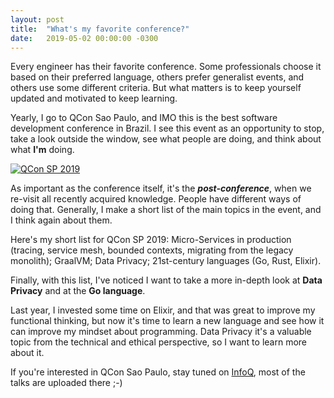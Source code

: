 ```yaml
---
layout: post
title:  "What's my favorite conference?"
date:   2019-05-02 00:00:00 -0300
---
```


Every engineer has their favorite conference. Some professionals choose it based on their preferred language, others prefer generalist events, and others use some different criteria. But what matters is to keep yourself updated and motivated to keep learning.

Yearly, I go to QCon Sao Paulo, and IMO this is the best software development conference in Brazil. I see this event as an opportunity to stop, take a look outside the window, see what people are doing, and think about what **I'm** doing.

[![QCon SP 2019](/assets/qconsp-2019.jpg "QCon SP 2019")](/assets/qconsp-2019.jpg)

As important as the conference itself, it's the _**post-conference**_, when we re-visit all recently acquired knowledge. People have different ways of doing that. Generally, I make a short list of the main topics in the event, and I think again about them.

Here's my short list for QCon SP 2019: Micro-Services in production (tracing, service mesh, bounded contexts, migrating from the legacy monolith); GraalVM; Data Privacy; 21st-century languages (Go, Rust, Elixir). 

Finally, with this list, I've noticed I want to take a more in-depth look at **Data Privacy** and at the **Go language**.

Last year, I invested some time on Elixir, and that was great to improve my functional thinking, but now it's time to learn a new language and see how it can improve my mindset about programming. Data Privacy it's a valuable topic from the technical and ethical perspective, so I want to learn more about it.

If you're interested in QCon Sao Paulo, stay tuned on [InfoQ](https://www.infoq.com/qcon/), most of the talks are uploaded there ;-)
